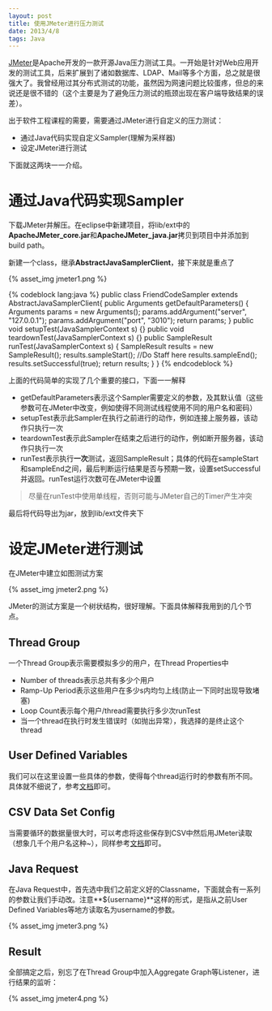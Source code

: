 ```yaml
---
layout: post
title: 使用JMeter进行压力测试
date: 2013/4/8
tags: Java
---
```


[JMeter](jmeter.apache.org)是Apache开发的一款开源Java压力测试工具。一开始是针对Web应用开发的测试工具，后来扩展到了诸如数据库、LDAP、Mail等多个方面，总之就是很强大了。我曾经用过其分布式测试的功能，虽然因为网速问题比较蛋疼，但总的来说还是很不错的（这个主要是为了避免压力测试的瓶颈出现在客户端导致结果的误差）。

<!--more-->

出于软件工程课程的需要，需要通过JMeter进行自定义的压力测试：

- 通过Java代码实现自定义Sampler(理解为采样器)
- 设定JMeter进行测试

下面就这两块一一介绍。

# 通过Java代码实现Sampler

下载JMeter并解压。在eclipse中新建项目，将lib/ext中的**ApacheJMeter_core.jar**和**ApacheJMeter_java.jar**拷贝到项目中并添加到build path。

新建一个class，继承**AbstractJavaSamplerClient**，接下来就是重点了

{% asset_img jmeter1.png %}

{% codeblock lang:java %}
public class FriendCodeSampler extends AbstractJavaSamplerClient{
	public Arguments getDefaultParameters() {
		Arguments params = new Arguments();
	    params.addArgument("server", "127.0.0.1");
	    params.addArgument("port", "3010");
	    return params;
	}
	public void setupTest(JavaSamplerContext s) {}
	public void teardownTest(JavaSamplerContext s) {}
	public SampleResult runTest(JavaSamplerContext s) {
		SampleResult results = new SampleResult();
		results.sampleStart();
		//Do Staff here
		results.sampleEnd();
		results.setSuccessful(true);
		return results;
	}
}
{% endcodeblock %}

上面的代码简单的实现了几个重要的接口，下面一一解释

- getDefaultParameters表示这个Sampler需要定义的参数，及其默认值（这些参数可在JMeter中改变，例如使得不同测试线程使用不同的用户名和密码）
- setupTest表示此Sampler在执行之前进行的动作，例如连接上服务器，该动作只执行一次
- teardownTest表示此Sampler在结束之后进行的动作，例如断开服务器，该动作只执行一次
- runTest表示执行**一次**测试，返回SampleResult；具体的代码在sampleStart和sampleEnd之间，最后判断运行结果是否与预期一致，设置setSuccessful并返回。runTest运行次数可在JMeter中设置

> 尽量在runTest中使用单线程，否则可能与JMeter自己的Timer产生冲突

最后将代码导出为jar，放到lib/ext文件夹下

# 设定JMeter进行测试

在JMeter中建立如图测试方案

{% asset_img jmeter2.png %}

JMeter的测试方案是一个树状结构，很好理解。下面具体解释我用到的几个节点。

## Thread Group

一个Thread Group表示需要模拟多少的用户，在Thread Properties中

- Number of threads表示总共有多少个用户
- Ramp-Up Period表示这些用户在多少s内均匀上线(防止一下同时出现导致堵塞)
- Loop Count表示每个用户/thread需要执行多少次runTest
- 当一个thread在执行时发生错误时（如抛出异常），我选择的是终止这个thread

## User Defined Variables

我们可以在这里设置一些具体的参数，使得每个thread运行时的参数有所不同。具体就不细说了，参考[文档](http://jmeter.apache.org/usermanual/component_reference.html#User_Defined_Variables)即可。


## CSV Data Set Config

当需要循环的数据量很大时，可以考虑将这些保存到CSV中然后用JMeter读取（想象几千个用户名这种~），同样参考[文档](http://jmeter.apache.org/usermanual/component_reference.html#CSV_Data_Set_Config)即可。

## Java Request

在Java Request中，首先选中我们之前定义好的Classname，下面就会有一系列的参数让我们手动改。注意**${username}**这样的形式，是指从之前User Defined Variables等地方读取名为username的参数。

{% asset_img jmeter3.png %}

## Result

全部搞定之后，别忘了在Thread Group中加入Aggregate Graph等Listener，进行结果的监听：

{% asset_img jmeter4.png %}

